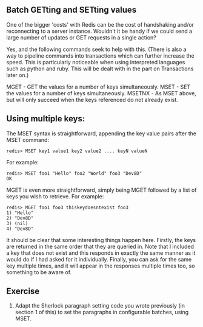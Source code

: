 Batch GETting and SETting values
--------------------------------

One of the bigger 'costs' with Redis can be the cost of handshaking and/or reconnecting to a server instance. Wouldn't it be handy if we could send a large number of updates or GET requests in a single action?

Yes, and the following commands seek to help with this. (There is also a way to pipeline commands into transactions which can further increase the speed. This is particularly noticeable when using interpreted languages such as python and ruby. This will be dealt with in the part on Transactions later on.)

MGET - GET the values for a number of keys simultaneously.
MSET - SET the values for a number of keys simultaneously.
MSETNX - As MSET above, but will only succeed when the keys referenced do not already exist.

Using multiple keys:
----------------------

The MSET syntax is straightforward, appending the key value pairs after the MSET command:

    redis> MSET key1 value1 key2 value2 .... keyN valueN

For example:

    redis> MSET foo1 "Hello" foo2 "World" foo3 "Dev8D"
    OK

MGET is even more straightforward, simply being MGET followed by a list of keys you wish to retrieve. For example:

    redis> MGET foo1 foo3 thiskeydoesntexist foo3
    1) "Hello"
    2) "Dev8D"
    3) (nil)
    4) "Dev8D"

It should be clear that some interesting things happen here. Firstly, the keys are returned in the same order that they are queried in. Note that I included a key that does not exist and this responds in exactly the same manner as it would do if I had asked for it individually. Finally, you can ask for the same key multiple times, and it will appear in the responses multiple times too, so something to be aware of.

Exercise
--------

1. Adapt the Sherlock paragraph setting code you wrote previously (in section 1 of this) to set the paragraphs in configurable batches, using MSET.
